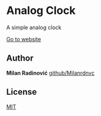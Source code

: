 # Analog Clock

A simple analog clock

[Go to website](https://milanrdnvc.github.io/Analog-clock/)

## Author

**Milan Radinović**
[github/Milanrdnvc](https://github.com/Milanrdnvc)

## License
[MIT](https://choosealicense.com/licenses/mit/)
